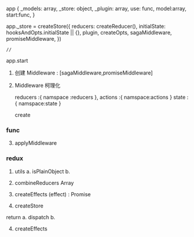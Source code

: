 app {
     _models: array,
    _store: object,
    _plugin: array,
    use: func,
    model:array,
    start:func,
}




app._store = createStore({
      reducers: createReducer(),
      initialState: hooksAndOpts.initialState || {},
      plugin,
      createOpts,
      sagaMiddleware,
      promiseMiddleware,
    })

    // 
app.start 
1. 创建 Middleware : [sagaMiddleware,promiseMiddleware]
2. Middleware 柯理化



    reducers :{
        namspace :reducers
    },
    actions :{
        namspace:actions
    }
    state : {
        namspace:state
    }
    
    create

### func 
 
3. applyMiddleware  
 



### redux

1. utils
a. isPlainObject
b.

2. combineReducers  Array<reducer>

3. createEffects  <T>(effect) : Promise<T> 

3. createStore 

return 
a. dispatch
b. 


4. createEffects